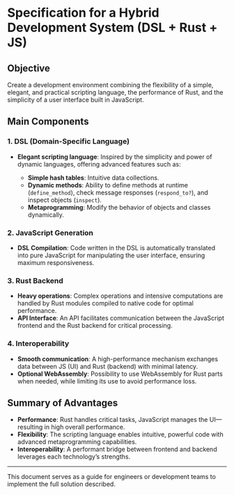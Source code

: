 # Specification for a Hybrid Development System (DSL + Rust + JS)

## Objective

Create a development environment combining the flexibility of a simple, elegant, and practical scripting language, the performance of Rust, and the simplicity of a user interface built in JavaScript.

## Main Components

### 1. **DSL (Domain-Specific Language)**

* **Elegant scripting language**: Inspired by the simplicity and power of dynamic languages, offering advanced features such as:

  * **Simple hash tables**: Intuitive data collections.
  * **Dynamic methods**: Ability to define methods at runtime (`define_method`), check message responses (`respond_to?`), and inspect objects (`inspect`).
  * **Metaprogramming**: Modify the behavior of objects and classes dynamically.

### 2. **JavaScript Generation**

* **DSL Compilation**: Code written in the DSL is automatically translated into pure JavaScript for manipulating the user interface, ensuring maximum responsiveness.

### 3. **Rust Backend**

* **Heavy operations**: Complex operations and intensive computations are handled by Rust modules compiled to native code for optimal performance.
* **API Interface**: An API facilitates communication between the JavaScript frontend and the Rust backend for critical processing.

### 4. **Interoperability**

* **Smooth communication**: A high-performance mechanism exchanges data between JS (UI) and Rust (backend) with minimal latency.
* **Optional WebAssembly**: Possibility to use WebAssembly for Rust parts when needed, while limiting its use to avoid performance loss.

## Summary of Advantages

* **Performance**: Rust handles critical tasks, JavaScript manages the UI—resulting in high overall performance.
* **Flexibility**: The scripting language enables intuitive, powerful code with advanced metaprogramming capabilities.
* **Interoperability**: A performant bridge between frontend and backend leverages each technology’s strengths.

---

This document serves as a guide for engineers or development teams to implement the full solution described.
